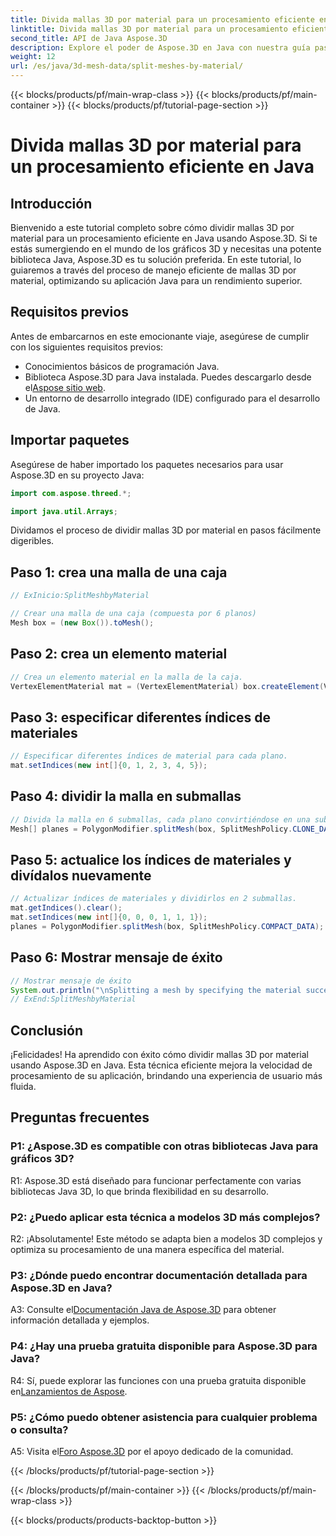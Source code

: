 ```yaml
---
title: Divida mallas 3D por material para un procesamiento eficiente en Java
linktitle: Divida mallas 3D por material para un procesamiento eficiente en Java
second_title: API de Java Aspose.3D
description: Explore el poder de Aspose.3D en Java con nuestra guía paso a paso sobre cómo dividir mallas 3D de manera eficiente por material. Mejore el rendimiento de su aplicación sin problemas.
weight: 12
url: /es/java/3d-mesh-data/split-meshes-by-material/
---
```


{{< blocks/products/pf/main-wrap-class >}}
{{< blocks/products/pf/main-container >}}
{{< blocks/products/pf/tutorial-page-section >}}

# Divida mallas 3D por material para un procesamiento eficiente en Java

## Introducción

Bienvenido a este tutorial completo sobre cómo dividir mallas 3D por material para un procesamiento eficiente en Java usando Aspose.3D. Si te estás sumergiendo en el mundo de los gráficos 3D y necesitas una potente biblioteca Java, Aspose.3D es tu solución preferida. En este tutorial, lo guiaremos a través del proceso de manejo eficiente de mallas 3D por material, optimizando su aplicación Java para un rendimiento superior.

## Requisitos previos

Antes de embarcarnos en este emocionante viaje, asegúrese de cumplir con los siguientes requisitos previos:

- Conocimientos básicos de programación Java.
-  Biblioteca Aspose.3D para Java instalada. Puedes descargarlo desde el[Aspose sitio web](https://releases.aspose.com/3d/java/).
- Un entorno de desarrollo integrado (IDE) configurado para el desarrollo de Java.

## Importar paquetes

Asegúrese de haber importado los paquetes necesarios para usar Aspose.3D en su proyecto Java:

```java
import com.aspose.threed.*;

import java.util.Arrays;
```


Dividamos el proceso de dividir mallas 3D por material en pasos fácilmente digeribles.

## Paso 1: crea una malla de una caja

```java
// ExInicio:SplitMeshbyMaterial

// Crear una malla de una caja (compuesta por 6 planos)
Mesh box = (new Box()).toMesh();
```

## Paso 2: crea un elemento material

```java
// Crea un elemento material en la malla de la caja.
VertexElementMaterial mat = (VertexElementMaterial) box.createElement(VertexElementType.MATERIAL, MappingMode.POLYGON, ReferenceMode.INDEX);
```

## Paso 3: especificar diferentes índices de materiales

```java
// Especificar diferentes índices de material para cada plano.
mat.setIndices(new int[]{0, 1, 2, 3, 4, 5});
```

## Paso 4: dividir la malla en submallas

```java
// Divida la malla en 6 submallas, cada plano convirtiéndose en una submalla
Mesh[] planes = PolygonModifier.splitMesh(box, SplitMeshPolicy.CLONE_DATA);
```

## Paso 5: actualice los índices de materiales y divídalos nuevamente

```java
// Actualizar índices de materiales y dividirlos en 2 submallas.
mat.getIndices().clear();
mat.setIndices(new int[]{0, 0, 0, 1, 1, 1});
planes = PolygonModifier.splitMesh(box, SplitMeshPolicy.COMPACT_DATA);
```

## Paso 6: Mostrar mensaje de éxito

```java
// Mostrar mensaje de éxito
System.out.println("\nSplitting a mesh by specifying the material successfully.");
// ExEnd:SplitMeshbyMaterial
```

## Conclusión

¡Felicidades! Ha aprendido con éxito cómo dividir mallas 3D por material usando Aspose.3D en Java. Esta técnica eficiente mejora la velocidad de procesamiento de su aplicación, brindando una experiencia de usuario más fluida.

## Preguntas frecuentes

### P1: ¿Aspose.3D es compatible con otras bibliotecas Java para gráficos 3D?

R1: Aspose.3D está diseñado para funcionar perfectamente con varias bibliotecas Java 3D, lo que brinda flexibilidad en su desarrollo.

### P2: ¿Puedo aplicar esta técnica a modelos 3D más complejos?

R2: ¡Absolutamente! Este método se adapta bien a modelos 3D complejos y optimiza su procesamiento de una manera específica del material.

### P3: ¿Dónde puedo encontrar documentación detallada para Aspose.3D en Java?

 A3: Consulte el[Documentación Java de Aspose.3D](https://reference.aspose.com/3d/java/) para obtener información detallada y ejemplos.

### P4: ¿Hay una prueba gratuita disponible para Aspose.3D para Java?

 R4: Sí, puede explorar las funciones con una prueba gratuita disponible en[Lanzamientos de Aspose](https://releases.aspose.com/).

### P5: ¿Cómo puedo obtener asistencia para cualquier problema o consulta?

 A5: Visita el[Foro Aspose.3D](https://forum.aspose.com/c/3d/18) por el apoyo dedicado de la comunidad.

{{< /blocks/products/pf/tutorial-page-section >}}

{{< /blocks/products/pf/main-container >}}
{{< /blocks/products/pf/main-wrap-class >}}

{{< blocks/products/products-backtop-button >}}
